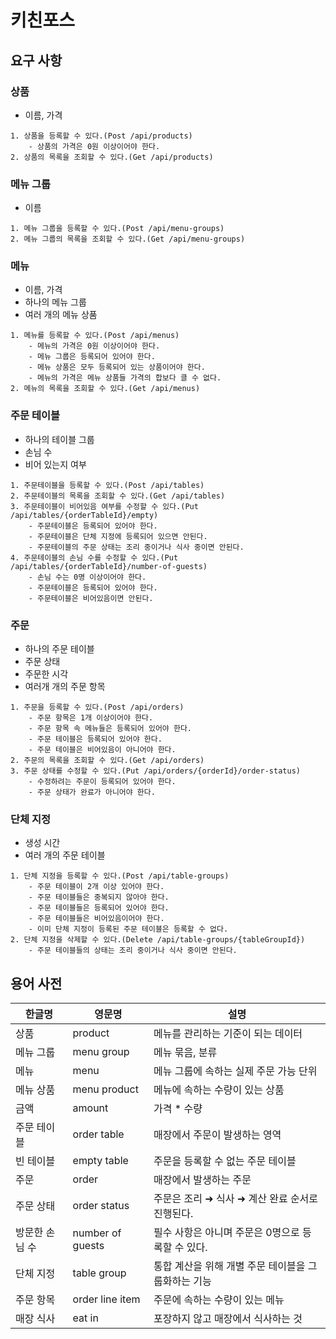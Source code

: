 # 키친포스

## 요구 사항
### 상품
- 이름, 가격
```
1. 상품을 등록할 수 있다.(Post /api/products)
    - 상품의 가격은 0원 이상이어야 한다.
2. 상품의 목록을 조회할 수 있다.(Get /api/products)
```
### 메뉴 그룹
- 이름
```
1. 메뉴 그룹을 등록할 수 있다.(Post /api/menu-groups)
2. 메뉴 그룹의 목록을 조회할 수 있다.(Get /api/menu-groups)
```
### 메뉴
- 이름, 가격
- 하나의 메뉴 그룹
- 여러 개의 메뉴 상품
```
1. 메뉴를 등록할 수 있다.(Post /api/menus)
    - 메뉴의 가격은 0원 이상이어야 한다.
    - 메뉴 그룹은 등록되어 있어야 한다.
    - 메뉴 상품은 모두 등록되어 있는 상품이어야 한다.
    - 메뉴의 가격은 메뉴 상품들 가격의 합보다 클 수 없다.
2. 메뉴의 목록을 조회할 수 있다.(Get /api/menus)
```
### 주문 테이블
- 하나의 테이블 그룹
- 손님 수
- 비어 있는지 여부
```
1. 주문테이블을 등록할 수 있다.(Post /api/tables)
2. 주문테이블의 목록을 조회할 수 있다.(Get /api/tables)
3. 주문테이블이 비어있음 여부를 수정할 수 있다.(Put /api/tables/{orderTableId}/empty)
    - 주문테이블은 등록되어 있어야 한다.
    - 주문테이블은 단체 지정에 등록되어 있으면 안된다.
    - 주문테이블의 주문 상태는 조리 중이거나 식사 중이면 안된다.
4. 주문테이블의 손님 수를 수정할 수 있다.(Put /api/tables/{orderTableId}/number-of-guests)
    - 손님 수는 0명 이상이어야 한다.
    - 주문테이블은 등록되어 있어야 한다.
    - 주문테이블은 비어있음이면 안된다.
```
### 주문
- 하나의 주문 테이블
- 주문 상태
- 주문한 시각
- 여러개 개의 주문 항목
```
1. 주문을 등록할 수 있다.(Post /api/orders)
    - 주문 항목은 1개 이상이어야 한다.
    - 주문 항목 속 메뉴들은 등록되어 있어야 한다.
    - 주문 테이블은 등록되어 있어야 한다.
    - 주문 테이블은 비어있음이 아니어야 한다.
2. 주문의 목록을 조회할 수 있다.(Get /api/orders)
3. 주문 상태를 수정할 수 있다.(Put /api/orders/{orderId}/order-status)
    - 수정하려는 주문이 등록되어 있어야 한다.
    - 주문 상태가 완료가 아니어야 한다.
```
### 단체 지정
- 생성 시간
- 여러 개의 주문 테이블
```
1. 단체 지정을 등록할 수 있다.(Post /api/table-groups)
    - 주문 테이블이 2개 이상 있어야 한다.
    - 주문 테이블들은 중복되지 않아야 한다.
    - 주문 테이블들은 등록되어 있어야 한다.
    - 주문 테이블들은 비어있음이어야 한다.
    - 이미 단체 지정이 등록된 주문 테이블은 등록할 수 없다.
2. 단체 지정을 삭제할 수 있다.(Delete /api/table-groups/{tableGroupId})
    - 주문 테이블들의 상태는 조리 중이거나 식사 중이면 안된다.
```
## 용어 사전

| 한글명 | 영문명 | 설명 |
| --- | --- | --- |
| 상품 | product | 메뉴를 관리하는 기준이 되는 데이터 |
| 메뉴 그룹 | menu group | 메뉴 묶음, 분류 |
| 메뉴 | menu | 메뉴 그룹에 속하는 실제 주문 가능 단위 |
| 메뉴 상품 | menu product | 메뉴에 속하는 수량이 있는 상품 |
| 금액 | amount | 가격 * 수량 |
| 주문 테이블 | order table | 매장에서 주문이 발생하는 영역 |
| 빈 테이블 | empty table | 주문을 등록할 수 없는 주문 테이블 |
| 주문 | order | 매장에서 발생하는 주문 |
| 주문 상태 | order status | 주문은 조리 ➜ 식사 ➜ 계산 완료 순서로 진행된다. |
| 방문한 손님 수 | number of guests | 필수 사항은 아니며 주문은 0명으로 등록할 수 있다. |
| 단체 지정 | table group | 통합 계산을 위해 개별 주문 테이블을 그룹화하는 기능 |
| 주문 항목 | order line item | 주문에 속하는 수량이 있는 메뉴 |
| 매장 식사 | eat in | 포장하지 않고 매장에서 식사하는 것 |
